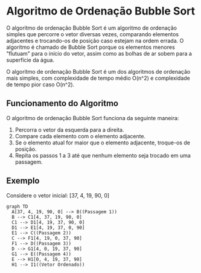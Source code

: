 # Algoritmo de Ordenação Bubble Sort

O algoritmo de ordenação Bubble Sort é um algoritmo de ordenação simples que percorre o vetor diversas vezes, comparando elementos adjacentes e trocando-os de posição caso estejam na ordem errada. O algoritmo é chamado de Bubble Sort porque os elementos menores "flutuam" para o início do vetor, assim como as bolhas de ar sobem para a superfície da água.

O algoritmo de ordenação Bubble Sort é um dos algoritmos de ordenação mais simples, com complexidade de tempo médio O(n^2) e complexidade de tempo pior caso O(n^2).

## Funcionamento do Algoritmo

O algoritmo de ordenação Bubble Sort funciona da seguinte maneira:

1. Percorra o vetor da esquerda para a direita.
2. Compare cada elemento com o elemento adjacente.
3. Se o elemento atual for maior que o elemento adjacente, troque-os de posição.
4. Repita os passos 1 a 3 até que nenhum elemento seja trocado em uma passagem.

## Exemplo

Considere o vetor inicial: [37, 4, 19, 90, 0]

```mermaid
graph TD
  A[37, 4, 19, 90, 0] --> B((Passagem 1))
  B --> C1[4, 37, 19, 90, 0]
  C1 --> D1[4, 19, 37, 90, 0]
  D1 --> E1[4, 19, 37, 0, 90]
  E1 --> C((Passagem 2))
  C --> F1[4, 19, 0, 37, 90]
  F1 --> D((Passagem 3))
  D --> G1[4, 0, 19, 37, 90]
  G1 --> E((Passagem 4))
  E --> H1[0, 4, 19, 37, 90]
  H1 --> I1((Vetor Ordenado))
```